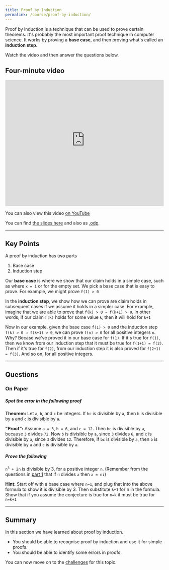 ```yaml
---
title: Proof by Induction
permalink: /course/proof-by-induction/
---
```


Proof by induction is a technique that can be used to prove certain theorems. It's probably the most important proof technique in computer science. It works by proving a **base case**, and then proving what's called an **induction step**.

Watch the video and then answer the questions below.

## Four-minute video

<iframe width="100%" height="400px" src="https://www.youtube-nocookie.com/embed/Z2EuIfNx10g" frameborder="0" allow="accelerometer; autoplay; clipboard-write; encrypted-media; gyroscope; picture-in-picture" allowfullscreen></iframe>

You can also view this video [on YouTube](https://youtu.be/Z2EuIfNx10g)

You can find [the slides here](/assets/slides/proof/induction.pdf) and also as [.odp](/assets/slides/proof/induction.odp).

---

## Key Points

A proof by induction has two parts

1. Base case
2. Induction step

Our **base case** is where we show that our claim holds in a simple case, such as where `x = 1` or for the empty set. We pick a base case that is easy to prove. For example, we might prove `f(1) > 0`

In the **induction step**, we show how we can prove are claim holds in subsequent cases if we assume it holds in a simpler case. For example, imagine that we are able to prove that `f(k) > 0 ⇒ f(k+1) > 0`. In other words, if our claim `f(k)` holds for some value `k`, then it will hold for `k+1`

Now in our example, given the base case `f(1) > 0` and the induction step `f(k) > 0 ⇒ f(k+1) > 0`, we can prove `f(n) > 0` for all positive integers `n`. Why? Becase we've proved it in our base case for `f(1)`. If it's true for `f(1)`, then we know from our induction step that it must be true for `f(1+1) = f(2)`. Then if it's true for `f(2)`, from our induction step it is also proved for `f(2+1) = f(3)`. And so on, for all positive integers.

---

## Questions

### On Paper

##### Spot the error in the following proof

**Theorem:** Let `a`, `b`, and `c` be integers. If `bc` is divisible by `a`, then `b` is divisible by `a` and `c` is divisible by `a`.

**"Proof":** Assume `a = 3`, `b = 6`, and `c = 12`. Then `bc` is divisible by `a`, because `3` divides `72`. Now `b` is divisible by `a`, since `3` divides `6`, and `c` is divisible by `a`, since `3` divides `12`. Therefore, if `bc` is divisible by `a`, then `b` is divisible by `a` and `c` is divisible by `a`.

##### Prove the following

<code>n<sup>3</sup> + 2n</code> is divisible by 3, for a positive integer `n`. (Remember from the questions in [part 1](../intro-to-proof/) that if `n` divides `a` then `a = ni`) 

**Hint:** Start off with a base case where `n=1`, and plug that into the above formula to show it is divisible by 3. Then substitute `k+1` for n in the formula. Show that if you assume the conjecture is true for `n=k` it must be true for `n=k+1`

---

## Summary

In this section we have learned about proof by induction.

* You should be able to recognise proof by induction and use it for simple proofs.
* You should be able to identify some errors in proofs.

You can now move on to the [challenges](../proof-challenges) for this topic.